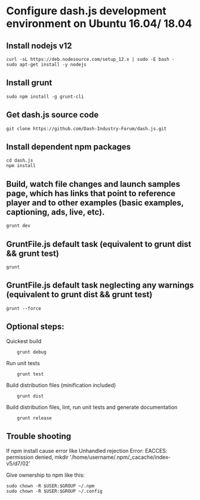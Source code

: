 # Configure dash.js development environment on Ubuntu 16.04/ 18.04


## Install nodejs v12
```
curl -sL https://deb.nodesource.com/setup_12.x | sudo -E bash -
sudo apt-get install -y nodejs
```
## Install grunt
```
sudo npm install -g grunt-cli
```
## Get dash.js source code
```
git clone https://github.com/Dash-Industry-Forum/dash.js.git
```
## Install dependent npm packages
```
cd dash.js
npm install
```
## Build, watch file changes and launch samples page, which has links that point to reference player and to other examples (basic examples, captioning, ads, live, etc).
```
grunt dev
```
## GruntFile.js default task (equivalent to grunt dist && grunt test)
```
grunt
```
## GruntFile.js default task neglecting any warnings (equivalent to grunt dist && grunt test)
```
grunt --force
```
## Optional steps:
Quickest build
```
	grunt debug
```
Run unit tests
```
	grunt test
```
Build distribution files (minification included)
```
	grunt dist
```
Build distribution files, lint, run unit tests and generate documentation
```
	grunt release
```
## Trouble shooting

If npm install cause error like Unhandled rejection Error: EACCES: permission denied, mkdir '/home/username/.npm/_cacache/index-v5/d7/02'

Give ownership to npm like this:
```
sudo chown -R $USER:$GROUP ~/.npm
sudo chown -R $USER:$GROUP ~/.config
```
